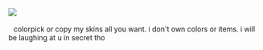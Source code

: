 
![](https://komarev.com/ghpvc/?username=edtroject&color=6B8746)  ⠀


 ⠀colorpick or copy my skins all you want. i don't own colors or items. i will be laughing at u in secret tho


